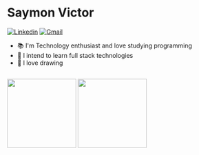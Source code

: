 # Saymon Victor

[![Linkedin](https://img.shields.io/badge/-Saymon%20Victor-6633cc?style=flat-square&logo=Linkedin&logoColor=white&color=e34b75&link=https://www.linkedin.com/in/saymonvictor/)](https://www.linkedin.com/in/saymonvictor/) 
[![Gmail](https://img.shields.io/badge/-saymonnnvict0r@gmail.com-6633cc?style=flat-square&logo=Gmail&logoColor=white&color=e34b75&link=mailto:saymonnnvict0r@gmail.com)](mailto:saymonnnvict0r@gmail.com)

- :books: I'm Technology enthusiast and love studying programming
- :rocket: I intend to learn full stack technologies
- :art: I love drawing

##

<div>
 <img height="160px" src="https://github-readme-stats.vercel.app/api?username=Symonnv&show_icons=true&theme=dracula&include_all_commits=true&count_private=true"/>
 <img height="160px" src="https://github-readme-stats.vercel.app/api/top-langs/?username=Symonnv&layout=compact&langs_count=16&theme=dracula"/>
</div>
